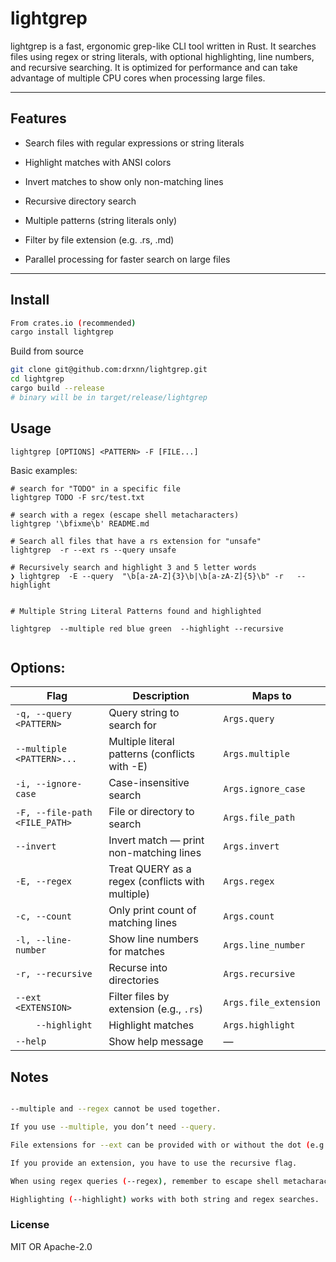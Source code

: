 # lightgrep

lightgrep is a fast, ergonomic grep-like CLI tool written in Rust. It searches files using regex or string literals, with optional highlighting, line numbers, and recursive searching. It is optimized for performance and can take advantage of multiple CPU cores when processing large files.

---

## Features

- Search files with regular expressions or string literals

- Highlight matches with ANSI colors

- Invert matches to show only non-matching lines

- Recursive directory search

- Multiple patterns (string literals only)

- Filter by file extension (e.g. .rs, .md)

- Parallel processing for faster search on large files

---

## Install

```bash
From crates.io (recommended)
cargo install lightgrep
```

Build from source

```bash
git clone git@github.com:drxnn/lightgrep.git
cd lightgrep
cargo build --release
# binary will be in target/release/lightgrep
```

## Usage

```
lightgrep [OPTIONS] <PATTERN> -F [FILE...]
```

Basic examples:

```
# search for "TODO" in a specific file
lightgrep TODO -F src/test.txt

# search with a regex (escape shell metacharacters)
lightgrep '\bfixme\b' README.md

# Search all files that have a rs extension for "unsafe"
lightgrep  -r --ext rs --query unsafe

# Recursively search and highlight 3 and 5 letter words
❯ lightgrep  -E --query  "\b[a-zA-Z]{3}\b|\b[a-zA-Z]{5}\b" -r   --highlight


# Multiple String Literal Patterns found and highlighted

lightgrep  --multiple red blue green  --highlight --recursive


```

## Options:

| Flag                          | Description                                      | Maps to               |
| ----------------------------- | ------------------------------------------------ | --------------------- |
| `-q, --query <PATTERN>`       | Query string to search for                       | `Args.query`          |
| `--multiple <PATTERN>...`     | Multiple literal patterns (conflicts with -E)    | `Args.multiple`       |
| `-i, --ignore-case`           | Case-insensitive search                          | `Args.ignore_case`    |
| `-F, --file-path <FILE_PATH>` | File or directory to search                      | `Args.file_path`      |
| `--invert`                    | Invert match — print non-matching lines          | `Args.invert`         |
| `-E, --regex`                 | Treat QUERY as a regex (conflicts with multiple) | `Args.regex`          |
| `-c, --count`                 | Only print count of matching lines               | `Args.count`          |
| `-l, --line-number`           | Show line numbers for matches                    | `Args.line_number`    |
| `-r, --recursive`             | Recurse into directories                         | `Args.recursive`      |
| `--ext <EXTENSION>`           | Filter files by extension (e.g., `.rs`)          | `Args.file_extension` |
| `    --highlight`             | Highlight matches                                | `Args.highlight`      |
| `--help`                      | Show help message                                | —                     |

## Notes

```bash

--multiple and --regex cannot be used together.

If you use --multiple, you don’t need --query.

File extensions for --ext can be provided with or without the dot (e.g. rs or .rs).

If you provide an extension, you have to use the recursive flag.

When using regex queries (--regex), remember to escape shell metacharacters (e.g. '\bword\b').

Highlighting (--highlight) works with both string and regex searches.
```

### License

MIT OR Apache-2.0
